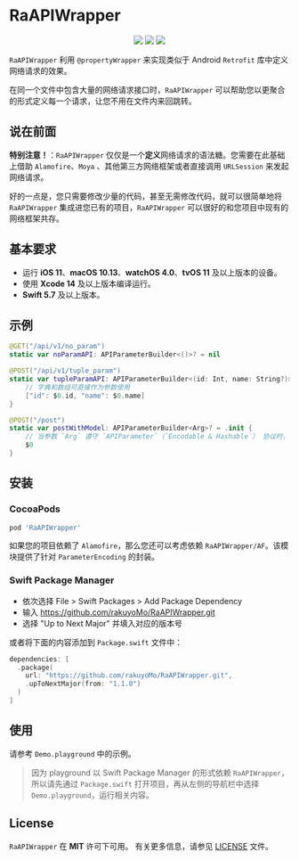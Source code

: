 # RaAPIWrapper

<p align="center">
<a><img src="https://img.shields.io/badge/language-swift-ffac45.svg"></a>
<a href="https://github.com/rakuyoMo/RaAPIWrapper/releases"><img src="https://img.shields.io/cocoapods/v/RaAPIWrapper.svg"></a>
<a href="https://github.com/rakuyoMo/RaAPIWrapper/blob/main/LICENSE"><img src="https://img.shields.io/cocoapods/l/RaAPIWrapper.svg?style=flat"></a>
</p>

`RaAPIWrapper` 利用 `@propertyWrapper` 来实现类似于 Android `Retrofit` 库中定义网络请求的效果。

在同一个文件中包含大量的网络请求接口时，`RaAPIWrapper` 可以帮助您以更聚合的形式定义每一个请求，让您不用在文件内来回跳转。

## 说在前面

**特别注意！**：`RaAPIWrapper` 仅仅是一个**定义**网络请求的语法糖。您需要在此基础上借助 `Alamofire`、`Moya` 、其他第三方网络框架或者直接调用 `URLSession` 来发起网络请求。

好的一点是，您只需要修改少量的代码，甚至无需修改代码，就可以很简单地将 `RaAPIWrapper` 集成进您已有的项目，`RaAPIWrapper` 可以很好的和您项目中现有的网络框架共存。

## 基本要求

- 运行 **iOS 11**、**macOS 10.13**、**watchOS 4.0**、**tvOS 11** 及以上版本的设备。
- 使用 **Xcode 14** 及以上版本编译运行。
- **Swift 5.7** 及以上版本。

## 示例

```swift
@GET("/api/v1/no_param")
static var noParamAPI: APIParameterBuilder<()>? = nil

@POST("/api/v1/tuple_param")
static var tupleParamAPI: APIParameterBuilder<(id: Int, name: String?)>? = .init {
    // 字典和数组可直接作为参数使用
    ["id": $0.id, "name": $0.name]
}

@POST("/post")
static var postWithModel: APIParameterBuilder<Arg>? = .init {
    // 当参数 `Arg` 遵守 `APIParameter`（`Encodable & Hashable`） 协议时，可直接作为参数使用。
    $0
}
```

## 安装

### CocoaPods

```ruby
pod 'RaAPIWrapper'
```

如果您的项目依赖了 `Alamofire`，那么您还可以考虑依赖 `RaAPIWrapper/AF`。该模块提供了针对 `ParameterEncoding` 的封装。

### Swift Package Manager

- 依次选择 File > Swift Packages > Add Package Dependency
- 输入 https://github.com/rakuyoMo/RaAPIWrapper.git
- 选择 "Up to Next Major" 并填入对应的版本号

或者将下面的内容添加到 `Package.swift` 文件中：

```swift
dependencies: [
  .package(
    url: "https://github.com/rakuyoMo/RaAPIWrapper.git", 
    .upToNextMajor(from: "1.1.0")
  )
]
```

## 使用

请参考 `Demo.playground` 中的示例。

> 因为 playground 以 Swift Package Manager 的形式依赖 `RaAPIWrapper`，所以请先通过 `Package.swift` 打开项目，再从左侧的导航栏中选择 `Demo.playground`，运行相关内容。

## License

`RaAPIWrapper` 在 **MIT** 许可下可用。 有关更多信息，请参见 [LICENSE](LICENSE) 文件。
